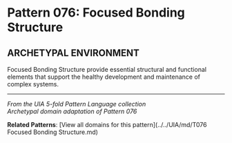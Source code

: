 # Pattern 076: Focused Bonding Structure

## ARCHETYPAL ENVIRONMENT

Focused Bonding Structure provide essential structural and functional elements that support the healthy development and maintenance of complex systems.

---

*From the UIA 5-fold Pattern Language collection*  
*Archetypal domain adaptation of Pattern 076*

**Related Patterns**: [View all domains for this pattern](../../UIA/md/T076 Focused Bonding Structure.md)